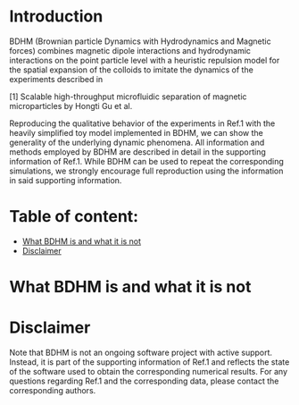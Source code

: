 # Introduction

BDHM (Brownian particle Dynamics with Hydrodynamics and Magnetic forces) combines magnetic dipole interactions and hydrodynamic interactions on the point particle level with a heuristic repulsion model for the spatial expansion of the colloids to imitate the dynamics of the experiments described in 

[1] Scalable high-throughput microfluidic separation of magnetic microparticles by Hongti Gu et al.

Reproducing the qualitative behavior of the experiments in Ref.1 with the heavily simplified toy model implemented in BDHM, we can show the generality of the underlying dynamic phenomena. All information and methods employed by BDHM are described in detail in the supporting information of Ref.1. While BDHM can be used to repeat the corresponding simulations, we strongly encourage full reproduction using the information in said supporting information.

# Table of content:
 - [What BDHM is and what it is not](#item-one)
 - [Disclaimer](#item-two)

 <a id="item-one"></a>
# What BDHM is and what it is not

 <a id="item-two"></a>
# Disclaimer

Note that BDHM is not an ongoing software project with active support. Instead, it is part of the supporting information of Ref.1 and reflects the state of the software used to obtain the corresponding numerical results. For any questions regarding Ref.1 and the corresponding data, please contact the corresponding authors.


